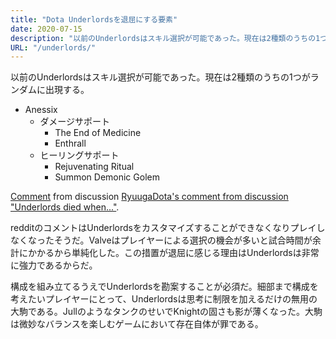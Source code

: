```yaml
---
title: "Dota Underlordsを退屈にする要素"
date: 2020-07-15
description: "以前のUnderlordsはスキル選択が可能であった。現在は2種類のうちの1つがランダムに出現する。"
URL: "/underlords/"
---
```


以前のUnderlordsはスキル選択が可能であった。現在は2種類のうちの1つがランダムに出現する。<!--more-->

- Anessix
    - ダメージサポート
        - The End of Medicine
        - Enthrall
    - ヒーリングサポート
        - Rejuvenating Ritual
        - Summon Demonic Golem

<div class="reddit-embed" data-embed-media="www.redditmedia.com" data-embed-parent="false" data-embed-live="true" data-embed-uuid="cca83a7e-c6ab-11ea-9c02-0ee0742fb8db" data-embed-created="2020-07-15T14:59:36.350119+00:00"><a href="https://www.reddit.com/r/underlords/comments/hqa3do/underlords_died_when/fxwpnxk/">Comment</a> from discussion <a href="https://www.reddit.com/r/underlords/comments/hqa3do/underlords_died_when/">RyuugaDota's comment from discussion &quot;Underlords died when...&quot;</a>.</div><script async src="https://www.redditstatic.com/comment-embed.js"></script>

redditのコメントはUnderlordsをカスタマイズすることができなくなりプレイしなくなったそうだ。Valveはプレイヤーによる選択の機会が多いと試合時間が余計にかかるから単純化した。この措置が退屈に感じる理由はUnderlordsは非常に強力であるからだ。

構成を組み立てるうえでUnderlordsを勘案することが必須だ。細部まで構成を考えたいプレイヤーにとって、Underlordsは思考に制限を加えるだけの無用の大駒である。JullのようなタンクのせいでKnightの固さも影が薄くなった。大駒は微妙なバランスを楽しむゲームにおいて存在自体が罪である。